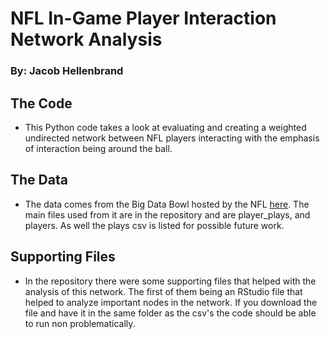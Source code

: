 # NFL In-Game Player Interaction Network Analysis

### By: Jacob Hellenbrand

## The Code

* This Python code takes a look at evaluating and creating a weighted undirected network
between NFL players interacting with the emphasis of interaction being around the ball. 


## The Data

* The data comes from the Big Data Bowl hosted by the NFL [here](https://www.kaggle.com/competitions/nfl-big-data-bowl-2024). 
The main files used from it are in the repository and are player_plays, and players.
As well the plays csv is listed for possible future work. 


## Supporting Files

* In the repository there were some supporting files that helped with the analysis of this network. 
The first of them being an RStudio file that helped to analyze important nodes in the network. If you download
the file and have it in the same folder as the csv's the code should be able to run non problematically. 